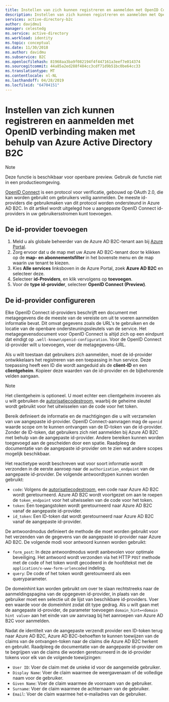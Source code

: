 ```yaml
---
title: Instellen van zich kunnen registreren en aanmelden met OpenID Connect - Azure Active Directory B2C | Microsoft Docs
description: Instellen van zich kunnen registreren en aanmelden met OpenID verbinding maken met behulp van Azure Active Directory B2C.
services: active-directory-b2c
author: davidmu1
manager: celestedg
ms.service: active-directory
ms.workload: identity
ms.topic: conceptual
ms.date: 11/30/2018
ms.author: davidmu
ms.subservice: B2C
ms.openlocfilehash: 81968aa3ba9f082194f4f447161a3eef7e014374
ms.sourcegitcommit: 44a85a2ed288f484cc3cdf71d9b51bc0be64cc33
ms.translationtype: MT
ms.contentlocale: nl-NL
ms.lasthandoff: 04/28/2019
ms.locfileid: "64704151"
---
```

# <a name="set-up-sign-up-and-sign-in-with-openid-connect-using-azure-active-directory-b2c"></a>Instellen van zich kunnen registreren en aanmelden met OpenID verbinding maken met behulp van Azure Active Directory B2C

>[!NOTE]
> Deze functie is beschikbaar voor openbare preview. Gebruik de functie niet in een productieomgeving.


[OpenID Connect](active-directory-b2c-reference-oidc.md) is een protocol voor verificatie, gebouwd op OAuth 2.0, die kan worden gebruikt om gebruikers veilig aanmelden. De meeste id-providers die gebruikmaken van dit protocol worden ondersteund in Azure AD B2C. In dit artikel wordt uitgelegd hoe u aangepaste OpenID Connect id-providers in uw gebruikersstromen kunt toevoegen.

## <a name="add-the-identity-provider"></a>De id-provider toevoegen

1. Meld u als globale beheerder van de Azure AD B2C-tenant aan bij [Azure Portal](https://portal.azure.com/).
2. Zorg ervoor dat u de map met uw Azure AD B2C-tenant door te klikken op de **map- en abonnementsfilter** in het bovenste menu en de map waarin uw tenant te kiezen.
3. Kies **Alle services** linksboven in de Azure Portal, zoek **Azure AD B2C** en selecteer deze.
4. Selecteer **id-Providers**, en klik vervolgens op **toevoegen**.
5. Voor de **type id-provider**, selecteer **OpenID Connect (Preview)**.

## <a name="configure-the-identity-provider"></a>De id-provider configureren

Elke OpenID Connect id-providers beschrijft een document met metagegevens die de meeste van de vereiste om uit te voeren aanmelden informatie bevat. Dit omvat gegevens zoals de URL's te gebruiken en de locatie van de openbare ondersteuningssleutels van de service. Het metagegevensdocument voor OpenID Connect is altijd zich op een eindpunt dat eindigt op `.well-known\openid-configuration`. Voor de OpenID Connect id-provider wilt u toevoegen, voer de metagegevens-URL.

Als u wilt toestaan dat gebruikers zich aanmelden, moet de id-provider ontwikkelaars het registreren van een toepassing in hun service. Deze toepassing heeft een ID die wordt aangeduid als de **client-ID** en een **clientgeheim**. Kopieer deze waarden van de id-provider en de bijbehorende velden aangaan.

> [!NOTE]
> Het clientgeheim is optioneel. U moet echter een clientgeheim invoeren als u wilt gebruiken de [autorisatiecodestroom](https://openid.net/specs/openid-connect-core-1_0.html#CodeFlowAuth), waarbij de geheime sleutel wordt gebruikt voor het uitwisselen van de code voor het token.

Bereik definieert de informatie en de machtigingen die u wilt verzamelen van uw aangepaste id-provider. OpenID Connect-aanvragen mag de `openid` waarde scope om te kunnen ontvangen van de ID-token van de id-provider. Zonder de ID-token, dat gebruikers zich niet aanmelden bij Azure AD B2C met behulp van de aangepaste id-provider. Andere bereiken kunnen worden toegevoegd aan de gescheiden door een spatie. Raadpleeg de documentatie van de aangepaste id-provider om te zien wat andere scopes mogelijk beschikbaar.

Het reactietype wordt beschreven wat voor soort informatie wordt verzonden in de eerste aanroep naar de `authorization_endpoint` van de aangepaste id-provider. De volgende antwoordtypen kunnen worden gebruikt:

- `code`: Volgens de [autorisatiecodestroom](https://openid.net/specs/openid-connect-core-1_0.html#CodeFlowAuth), een code naar Azure AD B2C wordt geretourneerd. Azure AD B2C wordt voortgezet om aan te roepen de `token_endpoint` voor het uitwisselen van de code voor het token.
- `token`: Een toegangstoken wordt geretourneerd naar Azure AD B2C vanaf de aangepaste id-provider.
- `id_token`: Een ID-token dat wordt geretourneerd naar Azure AD B2C vanaf de aangepaste id-provider.

De antwoordmodus definieert de methode die moet worden gebruikt voor het verzenden van de gegevens van de aangepaste id-provider naar Azure AD B2C. De volgende modi voor antwoord kunnen worden gebruikt:

- `form_post`: In deze antwoordmodus wordt aanbevolen voor optimale beveiliging. Het antwoord wordt verzonden via het HTTP `POST` methode met de code of het token wordt gecodeerd in de hoofdtekst met de `application/x-www-form-urlencoded` indeling.
- `query`: De code of het token wordt geretourneerd als een queryparameter.

De domeinhint kan worden gebruikt om over te slaan rechtstreeks naar de aanmeldingspagina van de opgegeven id-provider, in plaats van de gebruiker moet een selectie uit de lijst van beschikbare id-providers. Voer een waarde voor de domeinhint zodat dit type gedrag. Als u wilt gaan met de aangepaste id-provider, de parameter toevoegen `domain_hint=<domain hint value>` aan het einde van uw aanvraag bij het aanroepen van Azure AD B2C voor aanmelden.

Nadat de identiteit van de aangepaste verzendt provider een ID-token terug naar Azure AD B2C, Azure AD B2C-behoeften te kunnen toewijzen van de claims van de ontvangen-token naar de claims die Azure AD B2C herkent en gebruikt. Raadpleeg de documentatie van de aangepaste id-provider om te begrijpen van de claims die worden geretourneerd in de id-provider tokens voor elk van de volgende toewijzingen:

- `User ID`: Voer de claim met de unieke id voor de aangemelde gebruiker.
- `Display Name`: Voer de claim waarmee de weergavenaam of de volledige naam voor de gebruiker.
- `Given Name`: Voer de claim waarmee de voornaam van de gebruiker.
- `Surname`: Voer de claim waarmee de achternaam van de gebruiker.
- `Email`: Voer de claim waarmee het e-mailadres van de gebruiker.

